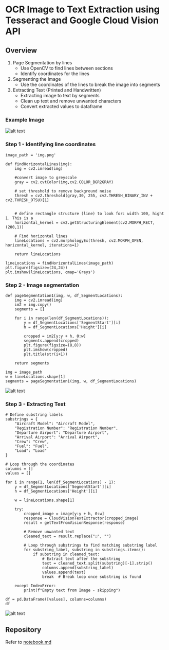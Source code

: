 # OCR Image to Text Extraction using Tesseract and Google Cloud Vision API

## Overview

1. Page Segmentation by lines
   - Use OpenCV to find lines between sections
   - Identify coordinates for the lines
2. Segmenting the Image
   - Use the coordinates of the lines to break the image into segments
3. Extracting Text (Printed and Handwritten)
   - Extracting image to text by segments
   - Clean up text and remove unwanted characters
   - Convert extracted values to dataframe

### Example Image
![alt text](https://github.com/HuiminTey/huimintey/blob/main/img.png)

### Step 1 - Identifying line coordinates
```
image_path = 'img.png' 

def findHorizontalLines(img):
    img = cv2.imread(img) 
    
    #convert image to greyscale
    gray = cv2.cvtColor(img,cv2.COLOR_BGR2GRAY)
    
    # set threshold to remove background noise
    thresh = cv2.threshold(gray,30, 255, cv2.THRESH_BINARY_INV + cv2.THRESH_OTSU)[1]

    
    # define rectangle structure (line) to look for: width 100, hight 1. This is a 
    horizontal_kernel = cv2.getStructuringElement(cv2.MORPH_RECT, (200,1))
    
    # Find horizontal lines
    lineLocations = cv2.morphologyEx(thresh, cv2.MORPH_OPEN, horizontal_kernel, iterations=1)
    
    return lineLocations

lineLocations = findHorizontalLines(image_path)
plt.figure(figsize=(24,24))
plt.imshow(lineLocations, cmap='Greys')
```


### Step 2 - Image segmentation
```
def pageSegmentation1(img, w, df_SegmentLocations):
    img = cv2.imread(img) 
    im2 = img.copy()
    segments = []

    for i in range(len(df_SegmentLocations)):
        y = df_SegmentLocations['SegmentStart'][i]
        h = df_SegmentLocations['Height'][i]

        cropped = im2[y:y + h, 0:w] 
        segments.append(cropped)
        plt.figure(figsize=(8,8))
        plt.imshow(cropped)
        plt.title(str(i+1))        

    return segments

img = image_path
w = lineLocations.shape[1]
segments = pageSegmentation1(img, w, df_SegmentLocations)
```

![alt text](https://github.com/HuiminTey/huimintey/blob/main/img.png)

### Step 3 - Extracting Text
```
# Define substring labels
substrings = {
    "Aircraft Model": "Aircraft Model",
    "Registration Number": "Registration Number",
    "Departure Airport": "Departure Airport",
    "Arrival Airport": "Arrival Airport",
    "Crew": "Crew",
    "Fuel": "Fuel",
    "Load": "Load"
}

# Loop through the coordinates
columns = []
values = []

for i in range(1, len(df_SegmentLocations) - 1):
    y = df_SegmentLocations['SegmentStart'][i]
    h = df_SegmentLocations['Height'][i]
    
    w = lineLocations.shape[1]

    try:
        cropped_image = image[y:y + h, 0:w] 
        response = CloudVisionTextExtractor(cropped_image)
        result = getTextFromVisionResponse(response)
        
        # Remove unwanted text
        cleaned_text = result.replace("☐", "")
        
        # Loop through substrings to find matching substring label
        for substring_label, substring in substrings.items():
            if substring in cleaned_text:
                # Extract text after the substring
                text = cleaned_text.split(substring)[-1].strip()
                columns.append(substring_label)
                values.append(text)
                break  # Break loop once substring is found

    except IndexError:
        print(f"Empty text from Image - skipping")

df = pd.DataFrame([values], columns=columns)
df
```
![alt text](https://github.com/HuiminTey/huimintey/blob/main/img.png)

## Repository

Refer to [notebook.md](https://github.com/HuiminTey/huimintey/blob/main/ADE_Assessment.ipynb)



